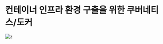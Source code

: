 # 컨테이너 인프라 환경 구출을 위한 쿠버네티스/도커
![z](https://user-images.githubusercontent.com/87686562/152534383-9adfda05-9720-4fab-ab11-68f0c4bf18bd.jpeg)